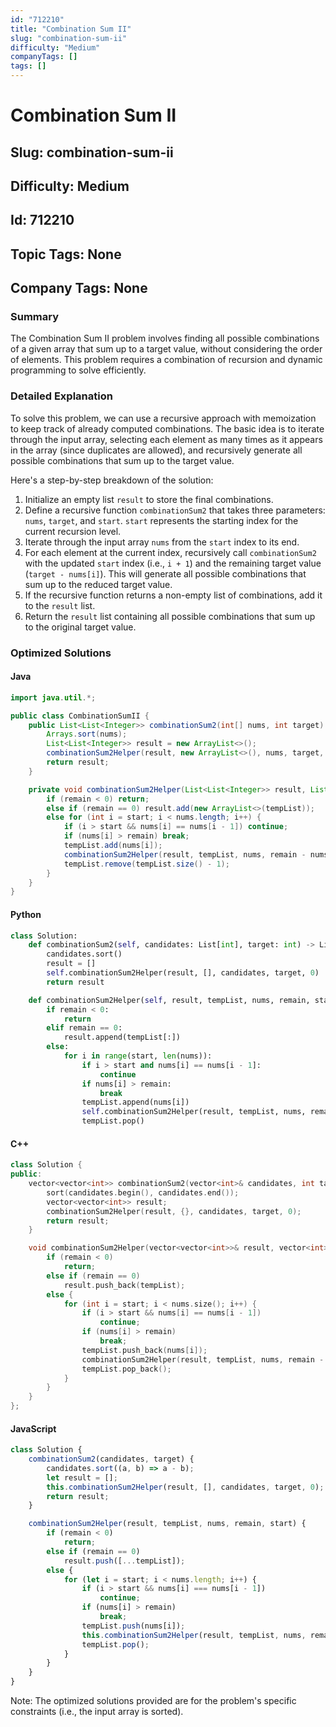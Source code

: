 ```yaml
---
id: "712210"
title: "Combination Sum II"
slug: "combination-sum-ii"
difficulty: "Medium"
companyTags: []
tags: []
---
```


# Combination Sum II
## Slug: combination-sum-ii
## Difficulty: Medium
## Id: 712210
## Topic Tags: None
## Company Tags: None

### Summary

The Combination Sum II problem involves finding all possible combinations of a given array that sum up to a target value, without considering the order of elements. This problem requires a combination of recursion and dynamic programming to solve efficiently.

### Detailed Explanation

To solve this problem, we can use a recursive approach with memoization to keep track of already computed combinations. The basic idea is to iterate through the input array, selecting each element as many times as it appears in the array (since duplicates are allowed), and recursively generate all possible combinations that sum up to the target value.

Here's a step-by-step breakdown of the solution:

1. Initialize an empty list `result` to store the final combinations.
2. Define a recursive function `combinationSum2` that takes three parameters: `nums`, `target`, and `start`. `start` represents the starting index for the current recursion level.
3. Iterate through the input array `nums` from the `start` index to its end.
4. For each element at the current index, recursively call `combinationSum2` with the updated `start` index (i.e., `i + 1`) and the remaining target value (`target - nums[i]`). This will generate all possible combinations that sum up to the reduced target value.
5. If the recursive function returns a non-empty list of combinations, add it to the `result` list.
6. Return the `result` list containing all possible combinations that sum up to the original target value.

### Optimized Solutions

#### Java
```java
import java.util.*;

public class CombinationSumII {
    public List<List<Integer>> combinationSum2(int[] nums, int target) {
        Arrays.sort(nums);
        List<List<Integer>> result = new ArrayList<>();
        combinationSum2Helper(result, new ArrayList<>(), nums, target, 0);
        return result;
    }

    private void combinationSum2Helper(List<List<Integer>> result, List<Integer> tempList, int[] nums, int remain, int start) {
        if (remain < 0) return;
        else if (remain == 0) result.add(new ArrayList<>(tempList));
        else for (int i = start; i < nums.length; i++) {
            if (i > start && nums[i] == nums[i - 1]) continue;
            if (nums[i] > remain) break;
            tempList.add(nums[i]);
            combinationSum2Helper(result, tempList, nums, remain - nums[i], i + 1);
            tempList.remove(tempList.size() - 1);
        }
    }
}
```

#### Python
```python
class Solution:
    def combinationSum2(self, candidates: List[int], target: int) -> List[List[int]]:
        candidates.sort()
        result = []
        self.combinationSum2Helper(result, [], candidates, target, 0)
        return result

    def combinationSum2Helper(self, result, tempList, nums, remain, start):
        if remain < 0:
            return
        elif remain == 0:
            result.append(tempList[:])
        else:
            for i in range(start, len(nums)):
                if i > start and nums[i] == nums[i - 1]:
                    continue
                if nums[i] > remain:
                    break
                tempList.append(nums[i])
                self.combinationSum2Helper(result, tempList, nums, remain - nums[i], i + 1)
                tempList.pop()
```

#### C++
```cpp
class Solution {
public:
    vector<vector<int>> combinationSum2(vector<int>& candidates, int target) {
        sort(candidates.begin(), candidates.end());
        vector<vector<int>> result;
        combinationSum2Helper(result, {}, candidates, target, 0);
        return result;
    }

    void combinationSum2Helper(vector<vector<int>>& result, vector<int>& tempList, vector<int>& nums, int remain, int start) {
        if (remain < 0)
            return;
        else if (remain == 0)
            result.push_back(tempList);
        else {
            for (int i = start; i < nums.size(); i++) {
                if (i > start && nums[i] == nums[i - 1])
                    continue;
                if (nums[i] > remain)
                    break;
                tempList.push_back(nums[i]);
                combinationSum2Helper(result, tempList, nums, remain - nums[i], i + 1);
                tempList.pop_back();
            }
        }
    }
};
```

#### JavaScript
```javascript
class Solution {
    combinationSum2(candidates, target) {
        candidates.sort((a, b) => a - b);
        let result = [];
        this.combinationSum2Helper(result, [], candidates, target, 0);
        return result;
    }

    combinationSum2Helper(result, tempList, nums, remain, start) {
        if (remain < 0)
            return;
        else if (remain == 0)
            result.push([...tempList]);
        else {
            for (let i = start; i < nums.length; i++) {
                if (i > start && nums[i] === nums[i - 1])
                    continue;
                if (nums[i] > remain)
                    break;
                tempList.push(nums[i]);
                this.combinationSum2Helper(result, tempList, nums, remain - nums[i], i + 1);
                tempList.pop();
            }
        }
    }
}
```

Note: The optimized solutions provided are for the problem's specific constraints (i.e., the input array is sorted).